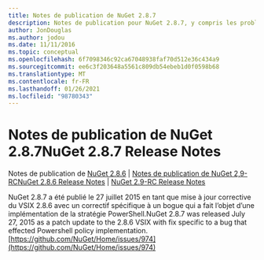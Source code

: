 ```yaml
---
title: Notes de publication de NuGet 2.8.7
description: Notes de publication pour NuGet 2.8.7, y compris les problèmes connus, les correctifs de bogues, les fonctionnalités ajoutées et DCR.
author: JonDouglas
ms.author: jodou
ms.date: 11/11/2016
ms.topic: conceptual
ms.openlocfilehash: 6f7098346c92ca67048938faf70d512e36c434a9
ms.sourcegitcommit: ee6c3f203648a5561c809db54ebeb1d0f0598b68
ms.translationtype: MT
ms.contentlocale: fr-FR
ms.lasthandoff: 01/26/2021
ms.locfileid: "98780343"
---
```

# <a name="nuget-287-release-notes"></a><span data-ttu-id="a6928-103">Notes de publication de NuGet 2.8.7</span><span class="sxs-lookup"><span data-stu-id="a6928-103">NuGet 2.8.7 Release Notes</span></span>

<span data-ttu-id="a6928-104">Notes de publication de [NuGet 2.8.6](../release-notes/nuget-2.8.6.md)  |  [Notes de publication de NuGet 2,9-RC](../release-notes/nuget-2.9-RC.md)</span><span class="sxs-lookup"><span data-stu-id="a6928-104">[NuGet 2.8.6 Release Notes](../release-notes/nuget-2.8.6.md) | [NuGet 2.9-RC Release Notes](../release-notes/nuget-2.9-RC.md)</span></span>

<span data-ttu-id="a6928-105">NuGet 2.8.7 a été publié le 27 juillet 2015 en tant que mise à jour corrective du VSIX 2.8.6 avec un correctif spécifique à un bogue qui a fait l’objet d’une implémentation de la stratégie PowerShell.</span><span class="sxs-lookup"><span data-stu-id="a6928-105">NuGet 2.8.7 was released July 27, 2015 as a patch update to the 2.8.6 VSIX with fix specific to a bug that effected Powershell policy implementation.</span></span>
[https://github.com/NuGet/Home/issues/974](https://github.com/NuGet/Home/issues/974)